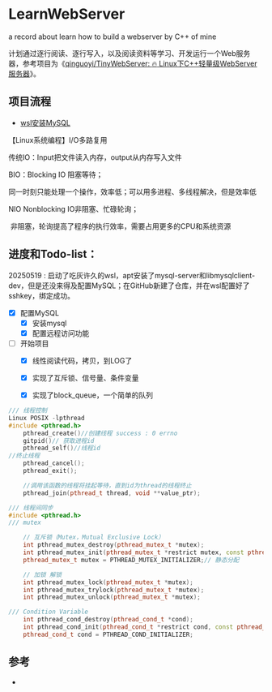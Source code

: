 # LearnWebServer
a record about learn how to build a webserver by C++ of mine   

​    计划通过逐行阅读、逐行写入，以及阅读资料等学习、开发运行一个Web服务器，参考项目为《[qinguoyi/TinyWebServer: :fire: Linux下C++轻量级WebServer服务器](https://github.com/qinguoyi/TinyWebServer/tree/master)》。

## 项目流程

+ [wsl安装MySQL](https://blog.csdn.net/weixin_43796621/article/details/148100973)



【Linux系统编程】I/O多路复用

传统IO：Input把文件读入内存，output从内存写入文件

BIO：Blocking IO 阻塞等待；

​    同一时刻只能处理一个操作，效率低；可以用多进程、多线程解决，但是效率低

NIO Nonblocking IO非阻塞、忙碌轮询；

​    非阻塞，轮询提高了程序的执行效率，需要占用更多的CPU和系统资源



## 进度和Todo-list：

20250519 : 启动了吃灰许久的wsl，apt安装了mysql-server和libmysqlclient-dev，但是还没来得及配置MySQL；在GitHub新建了仓库，并在wsl配置好了sshkey，绑定成功。

- [x] 配置MySQL
  - [x] 安装mysql
  - [x] 配置远程访问功能

- [ ] 开始项目
  - [x] 线性阅读代码，拷贝，到LOG了
  - [x] 实现了互斥锁、信号量、条件变量
  - [x] 实现了block_queue，一个简单的队列



```c++
/// 线程控制
Linux POSIX -lpthread
#include <pthread.h>
	pthread_create()//创建线程 success : 0 errno
    gitpid()// 获取进程id
    pthread_self()//线程id
//终止线程
    pthread_cancel();
	pthread_exit();

	//调用该函数的线程将挂起等待，直到id为thread的线程终止
	pthread_join(pthread_t thread, void **value_ptr);
```



```c++
/// 线程间同步
#include <pthread.h>
/// mutex

	// 互斥锁（Mutex，Mutual Exclusive Lock）
	int pthread_mutex_destroy(pthread_mutex_t *mutex);
	int pthread_mutex_init(pthread_mutex_t *restrict mutex, const pthread_mutexattr_t *restrict attr);
	pthread_mutex_t mutex = PTHREAD_MUTEX_INITIALIZER;// 静态分配

	// 加锁 解锁
	int pthread_mutex_lock(pthread_mutex_t *mutex);
	int pthread_mutex_trylock(pthread_mutex_t *mutex);
	int pthread_mutex_unlock(pthread_mutex_t *mutex);

/// Condition Variable
	int pthread_cond_destroy(pthread_cond_t *cond);
	int pthread_cond_init(pthread_cond_t *restrict cond, const pthread_condattr_t *restrict attr);
	pthread_cond_t cond = PTHREAD_COND_INITIALIZER;
```




## 参考

+ 
